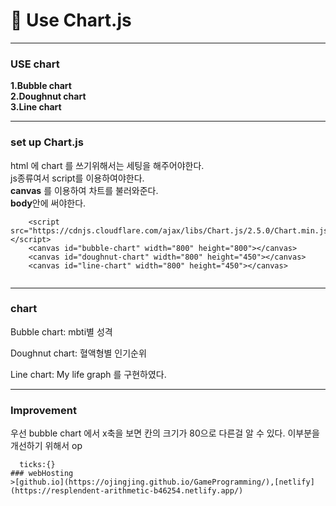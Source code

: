 

# 🍰 Use Chart.js
___
### USE chart
**1.Bubble chart**   
**2.Doughnut chart**   
**3.Line chart**   

___
### set up Chart.js  
html 에 chart 를 쓰기위해서는 세팅을 해주어야한다.  
js종류여서 script를 이용하여야한다.  
**canvas** 를 이용하여 차트를 불러와준다.     
**body**안에 써야한다.  
```
    <script src="https://cdnjs.cloudflare.com/ajax/libs/Chart.js/2.5.0/Chart.min.js"></script>
    <canvas id="bubble-chart" width="800" height="800"></canvas>
    <canvas id="doughnut-chart" width="800" height="450"></canvas>
    <canvas id="line-chart" width="800" height="450"></canvas>
    
```
___
### chart   

Bubble chart: mbti별 성격  

Doughnut chart: 혈액형별 인기순위  

Line chart: My life graph 를 구현하였다.

 ___
### Improvement   
우선 bubble chart  에서 x축을 보면 칸의 크기가 80으로 다른걸 알 수 있다.
이부분을 개선하기 위해서 op
```
  ticks:{}
### webHosting
>[github.io](https://ojingjing.github.io/GameProgramming/),[netlify](https://resplendent-arithmetic-b46254.netlify.app/)
